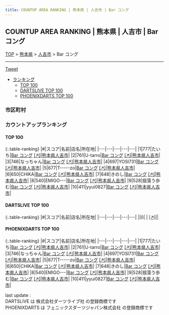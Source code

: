 ```yaml
---
title: COUNTUP AREA RANKING | 熊本県 | 人吉市 | Bar コング
---
```

## COUNTUP AREA RANKING | 熊本県 | 人吉市 | Bar コング

[TOP](/darts/rank/) > [熊本県](/darts/rank/熊本県/) > [人吉市](/darts/rank/熊本県/人吉市/) > Bar コング

___

<a href="https://twitter.com/share?ref_src=twsrc%5Etfw" data-text="COUNTUP AREA RANKING | 熊本県人吉市Bar コング" class="twitter-share-button" data-hashtags="DARTSLIVE,PHOENIXDARTS,darts,ダーツ" data-show-count="false">Tweet</a>

* [ランキング](#カウントアップランキング)
    * [TOP 100](#top-100)
    * [DARTSLIVE TOP 100](#dartslive-top-100)
    * [PHOENIXDARTS TOP 100](#phoenixdarts-top-100)

### 市区町村

<ul>

</ul>

### カウントアップランキング

#### TOP 100



{:.table-ranking}
|#|スコア|名前|店名|所在地|
|---|---|---|---|---|
|1|777|<span class="rank-name-pd">たいち</span>|<a href="/darts/rank/shops/94425.html">Bar コング</a> <a href="https://vs.phoenixdarts.com/jp/shop/shopDetailInfo/s_94425?s_seq=94425">[↗]</a>|<a href="/darts/rank/熊本県/人吉市">熊本県人吉市</a>|
|2|761|<span class="rank-name-pd">U-tarro</span>|<a href="/darts/rank/shops/94425.html">Bar コング</a> <a href="https://vs.phoenixdarts.com/jp/shop/shopDetailInfo/s_94425?s_seq=94425">[↗]</a>|<a href="/darts/rank/熊本県/人吉市">熊本県人吉市</a>|
|3|746|<span class="rank-name-pd">なっちゃん</span>|<a href="/darts/rank/shops/94425.html">Bar コング</a> <a href="https://vs.phoenixdarts.com/jp/shop/shopDetailInfo/s_94425?s_seq=94425">[↗]</a>|<a href="/darts/rank/熊本県/人吉市">熊本県人吉市</a>|
|4|697|<span class="rank-name-pd">YOSI731</span>|<a href="/darts/rank/shops/94425.html">Bar コング</a> <a href="https://vs.phoenixdarts.com/jp/shop/shopDetailInfo/s_94425?s_seq=94425">[↗]</a>|<a href="/darts/rank/熊本県/人吉市">熊本県人吉市</a>|
|5|677|<span class="rank-name-pd">T-----zo</span>|<a href="/darts/rank/shops/94425.html">Bar コング</a> <a href="https://vs.phoenixdarts.com/jp/shop/shopDetailInfo/s_94425?s_seq=94425">[↗]</a>|<a href="/darts/rank/熊本県/人吉市">熊本県人吉市</a>|
|6|650|<span class="rank-name-pd">CHIKA</span>|<a href="/darts/rank/shops/94425.html">Bar コング</a> <a href="https://vs.phoenixdarts.com/jp/shop/shopDetailInfo/s_94425?s_seq=94425">[↗]</a>|<a href="/darts/rank/熊本県/人吉市">熊本県人吉市</a>|
|7|648|<span class="rank-name-pd">きのし</span>|<a href="/darts/rank/shops/94425.html">Bar コング</a> <a href="https://vs.phoenixdarts.com/jp/shop/shopDetailInfo/s_94425?s_seq=94425">[↗]</a>|<a href="/darts/rank/熊本県/人吉市">熊本県人吉市</a>|
|8|540|<span class="rank-name-pd">EMIGO---</span>|<a href="/darts/rank/shops/94425.html">Bar コング</a> <a href="https://vs.phoenixdarts.com/jp/shop/shopDetailInfo/s_94425?s_seq=94425">[↗]</a>|<a href="/darts/rank/熊本県/人吉市">熊本県人吉市</a>|
|9|528|<span class="rank-name-pd">揺蕩う歩む</span>|<a href="/darts/rank/shops/94425.html">Bar コング</a> <a href="https://vs.phoenixdarts.com/jp/shop/shopDetailInfo/s_94425?s_seq=94425">[↗]</a>|<a href="/darts/rank/熊本県/人吉市">熊本県人吉市</a>|
|10|411|<span class="rank-name-pd">yyui0827</span>|<a href="/darts/rank/shops/94425.html">Bar コング</a> <a href="https://vs.phoenixdarts.com/jp/shop/shopDetailInfo/s_94425?s_seq=94425">[↗]</a>|<a href="/darts/rank/熊本県/人吉市">熊本県人吉市</a>|


#### DARTSLIVE TOP 100



{:.table-ranking}
|#|スコア|名前|店名|所在地|
|---|---|---|---|---|
||0|<span class="rank-name-dl"> </span>|<a href="/darts/rank/shops/.html"></a> <a href="">[↗]</a>|<a href="/darts/rank//"></a>|


#### PHOENIXDARTS TOP 100



{:.table-ranking}
|#|スコア|名前|店名|所在地|
|---|---|---|---|---|
|1|777|<span class="rank-name-pd">たいち</span>|<a href="/darts/rank/shops/94425.html">Bar コング</a> <a href="https://vs.phoenixdarts.com/jp/shop/shopDetailInfo/s_94425?s_seq=94425">[↗]</a>|<a href="/darts/rank/熊本県/人吉市">熊本県人吉市</a>|
|2|761|<span class="rank-name-pd">U-tarro</span>|<a href="/darts/rank/shops/94425.html">Bar コング</a> <a href="https://vs.phoenixdarts.com/jp/shop/shopDetailInfo/s_94425?s_seq=94425">[↗]</a>|<a href="/darts/rank/熊本県/人吉市">熊本県人吉市</a>|
|3|746|<span class="rank-name-pd">なっちゃん</span>|<a href="/darts/rank/shops/94425.html">Bar コング</a> <a href="https://vs.phoenixdarts.com/jp/shop/shopDetailInfo/s_94425?s_seq=94425">[↗]</a>|<a href="/darts/rank/熊本県/人吉市">熊本県人吉市</a>|
|4|697|<span class="rank-name-pd">YOSI731</span>|<a href="/darts/rank/shops/94425.html">Bar コング</a> <a href="https://vs.phoenixdarts.com/jp/shop/shopDetailInfo/s_94425?s_seq=94425">[↗]</a>|<a href="/darts/rank/熊本県/人吉市">熊本県人吉市</a>|
|5|677|<span class="rank-name-pd">T-----zo</span>|<a href="/darts/rank/shops/94425.html">Bar コング</a> <a href="https://vs.phoenixdarts.com/jp/shop/shopDetailInfo/s_94425?s_seq=94425">[↗]</a>|<a href="/darts/rank/熊本県/人吉市">熊本県人吉市</a>|
|6|650|<span class="rank-name-pd">CHIKA</span>|<a href="/darts/rank/shops/94425.html">Bar コング</a> <a href="https://vs.phoenixdarts.com/jp/shop/shopDetailInfo/s_94425?s_seq=94425">[↗]</a>|<a href="/darts/rank/熊本県/人吉市">熊本県人吉市</a>|
|7|648|<span class="rank-name-pd">きのし</span>|<a href="/darts/rank/shops/94425.html">Bar コング</a> <a href="https://vs.phoenixdarts.com/jp/shop/shopDetailInfo/s_94425?s_seq=94425">[↗]</a>|<a href="/darts/rank/熊本県/人吉市">熊本県人吉市</a>|
|8|540|<span class="rank-name-pd">EMIGO---</span>|<a href="/darts/rank/shops/94425.html">Bar コング</a> <a href="https://vs.phoenixdarts.com/jp/shop/shopDetailInfo/s_94425?s_seq=94425">[↗]</a>|<a href="/darts/rank/熊本県/人吉市">熊本県人吉市</a>|
|9|528|<span class="rank-name-pd">揺蕩う歩む</span>|<a href="/darts/rank/shops/94425.html">Bar コング</a> <a href="https://vs.phoenixdarts.com/jp/shop/shopDetailInfo/s_94425?s_seq=94425">[↗]</a>|<a href="/darts/rank/熊本県/人吉市">熊本県人吉市</a>|
|10|411|<span class="rank-name-pd">yyui0827</span>|<a href="/darts/rank/shops/94425.html">Bar コング</a> <a href="https://vs.phoenixdarts.com/jp/shop/shopDetailInfo/s_94425?s_seq=94425">[↗]</a>|<a href="/darts/rank/熊本県/人吉市">熊本県人吉市</a>|


<div class="footer border-top border-gray-light mt-5 pt-3 text-right text-gray">
    last update : <span style="font-weight: italic" id="foot_last_modified"></span><br />
    DARTSLIVE は 株式会社ダーツライブ社 の登録商標です<br />
    PHOENIXDARTS は フェニックスダーツジャパン株式会社 の登録商標です<br />
</div>

<script src="https://cdnjs.cloudflare.com/ajax/libs/jquery.tablesorter/2.31.3/js/jquery.tablesorter.min.js" integrity="sha512-qzgd5cYSZcosqpzpn7zF2ZId8f/8CHmFKZ8j7mU4OUXTNRd5g+ZHBPsgKEwoqxCtdQvExE5LprwwPAgoicguNg==" crossorigin="anonymous" referrerpolicy="no-referrer"></script>
<link rel="stylesheet" href="https://cdnjs.cloudflare.com/ajax/libs/jquery.tablesorter/2.31.3/css/theme.default.min.css" integrity="sha512-wghhOJkjQX0Lh3NSWvNKeZ0ZpNn+SPVXX1Qyc9OCaogADktxrBiBdKGDoqVUOyhStvMBmJQ8ZdMHiR3wuEq8+w==" crossorigin="anonymous" referrerpolicy="no-referrer" />
<script>
$(function() {
    $(".table-ranking").tablesorter({sortList:[[0, 0]]});
    $("#foot_last_modified").text(formatDate(new Date(document.lastModified), 'yyyy-MM-dd HH:mm:ss'));
});
</script>

<script async src="https://platform.twitter.com/widgets.js" charset="utf-8"></script>